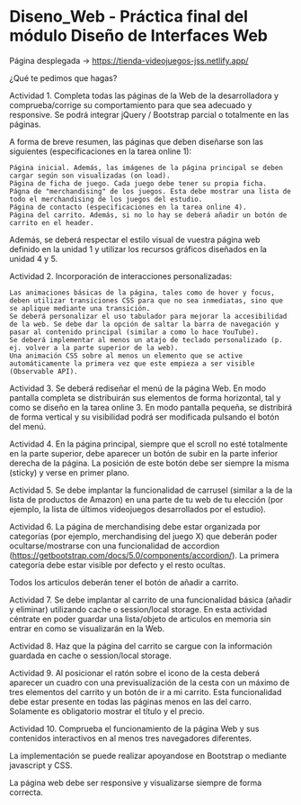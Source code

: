 # Diseno_Web - Práctica final del módulo Diseño de Interfaces Web

Página desplegada -> https://tienda-videojuegos-jss.netlify.app/

¿Qué te pedimos que hagas?

Actividad 1. Completa todas las páginas de la Web de la desarrolladora y comprueba/corrige su comportamiento para que sea adecuado y responsive. Se podrá integrar jQuery / Bootstrap parcial o totalmente en las páginas. 

A forma de breve resumen, las páginas que deben diseñarse son las siguientes (especificaciones en la tarea online 1):

    Página inicial. Además, las imágenes de la página principal se deben cargar según son visualizadas (on load).
    Página de ficha de juego. Cada juego debe tener su propia ficha.
    Págna de "merchandising" de los juegos. Esta debe mostrar una lista de todo el merchandising de los juegos del estudio.
    Página de contacto (especificaciones en la tarea online 4).
    Página del carrito. Además, si no lo hay se deberá añadir un botón de carrito en el header.

Además, se deberá respectar el estilo visual de vuestra página web definido en la unidad 1 y utilizar los recursos gráficos diseñados en la unidad 4 y 5.

Actividad 2. Incorporación de interacciones personalizadas:

    Las animaciones básicas de la página, tales como de hover y focus, deben utilizar transiciones CSS para que no sea inmediatas, sino que se aplique mediante una transición.
    Se deberá personalizar el uso tabulador para mejorar la accesibilidad de la web. Se debe dar la opción de saltar la barra de navegación y pasar al contenido principal (similar a como lo hace YouTube).
    Se deberá implementar al menos un atajo de teclado personalizado (p. ej. volver a la parte superior de la web).
    Una animación CSS sobre al menos un elemento que se active automáticamente la primera vez que este empieza a ser visible (Observable API).

Actividad 3. Se deberá rediseñar el menú de la página Web. En modo pantalla completa se distribuirán sus elementos de forma horizontal, tal y como se diseño en la tarea online 3. En modo pantalla pequeña, se distribirá de forma vertical y su visibilidad podrá ser modificada pulsando el botón del menú.

Actividad 4. En la página principal, siempre que el scroll no esté totalmente en la parte superior, debe aparecer un botón de subir en la parte inferior derecha de la página. La posición de este botón debe ser siempre la misma (sticky) y verse en primer plano.

Actividad 5. Se debe implantar la funcionalidad de carrusel (similar a la de la lista de productos de Amazon) en una parte de tu web de tu elección (por ejemplo, la lista de últimos videojuegos desarrollados por el estudio).

Actividad 6. La página de merchandising debe estar organizada por categorías (por ejemplo, merchandising del juego X) que deberán poder ocultarse/mostrarse con una funcionalidad de accordion (https://getbootstrap.com/docs/5.0/components/accordion/). La primera categoría debe estar visible por defecto y el resto ocultas.

Todos los articulos deberán tener el botón de añadir a carrito.

Actividad 7. Se debe implantar al carrito de una funcionalidad básica (añadir y eliminar) utilizando cache o session/local storage. En esta actividad céntrate en poder guardar una lista/objeto de articulos en memoria sin entrar en como se visualizarán en la Web. 

Actividad 8. Haz que la página del carrito se cargue con la información guardada en cache o session/local storage.

Actividad 9. Al posicionar el ratón sobre el icono de la cesta deberá aparecer un cuadro con una previsualización de la cesta con un máximo de tres elementos del carrito y un botón de ir a mi carrito. Esta funcionalidad debe estar presente en todas las páginas menos en las del carro. Solamente es obligatorio mostrar el título y el precio.

Actividad 10. Comprueba el funcionamiento de la página Web y sus contenidos interactivos en al menos tres navegadores diferentes.



La implementación se puede realizar apoyandose en Bootstrap o mediante javascript y CSS.

La página web debe ser responsive y visualizarse siempre de forma correcta.
